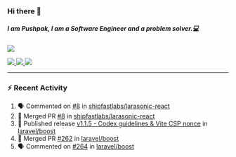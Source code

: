 ### Hi there 👋

##### I am Pushpak, I am a Software Engineer and a problem solver.💻

<a href='https://twitter.com/pushpak1300'><a href="https://pushpak1300.me/" target="_blank">
  <img src="https://img.shields.io/badge/website-%23E34F26.svg?&style=for-the-badge" />
</a> 
 
 <a href="https://twitter.com/pushpak1300" target="_blank">
  <img src="https://img.shields.io/badge/twitter-%231DA1F2.svg?&style=for-the-badge&logo=twitter&logoColor=white" />
</a> 

<a href="https://www.linkedin.com/in/pushpak-c-286b17b1/" target="_blank">
  <img src="https://img.shields.io/badge/linkedin-%230077B5.svg?&style=for-the-badge&logo=linkedin&logoColor=white" />
</a> 

<a href="https://dev.to/pushpak1300/" target="_blank">
  <img src="http://img.shields.io/badge/dev.to-gray?style=for-the-badge&logo=dev.to&?logoColor=white?logoWidth=100?label=" />
</a> 


</p>

---

### ⚡ Recent Activity

<!--START_SECTION:activity-->
1. 🗣 Commented on [#8](https://github.com/shipfastlabs/larasonic-react/pull/8#issuecomment-3310780535) in [shipfastlabs/larasonic-react](https://github.com/shipfastlabs/larasonic-react)
2. 🎉 Merged PR [#8](https://github.com/shipfastlabs/larasonic-react/pull/8) in [shipfastlabs/larasonic-react](https://github.com/shipfastlabs/larasonic-react)
3. 🚀 Published release [v1.1.5 - Codex guidelines & Vite CSP nonce](https://github.com/laravel/boost/releases/tag/v1.1.5) in [laravel/boost](https://github.com/laravel/boost)
4. 🎉 Merged PR [#262](https://github.com/laravel/boost/pull/262) in [laravel/boost](https://github.com/laravel/boost)
5. 🗣 Commented on [#264](https://github.com/laravel/boost/pull/264#issuecomment-3305674332) in [laravel/boost](https://github.com/laravel/boost)
<!--END_SECTION:activity-->
